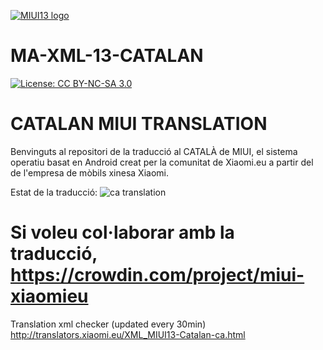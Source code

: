 [![MIUI13 logo](https://i.imgur.com/G9wfOYe.png)](https://xiaomi.eu/)

# MA-XML-13-CATALAN

[![License: CC BY-NC-SA 3.0](https://img.shields.io/badge/license-CC%20BY--NC--SA%203.0-lightgrey.svg)](http://creativecommons.org/licenses/by-nc-sa/3.0/)

# CATALAN MIUI TRANSLATION

Benvinguts al repositori de la traducció al CATALÀ de MIUI, el sistema operatiu basat en Android creat per la comunitat de Xiaomi.eu a partir del de l'empresa de mòbils xinesa Xiaomi.

Estat de la traducció: ![ca translation](https://img.shields.io/badge/dynamic/json?color=blue&label=ca&style=flat&query=%24.progress.0.data.translationProgress&url=https%3A%2F%2Fbadges.awesome-crowdin.com%2Fstats-22663-391213.json)

# Si voleu col·laborar amb la traducció, https://crowdin.com/project/miui-xiaomieu

Translation xml checker (updated every 30min)
http://translators.xiaomi.eu/XML_MIUI13-Catalan-ca.html
